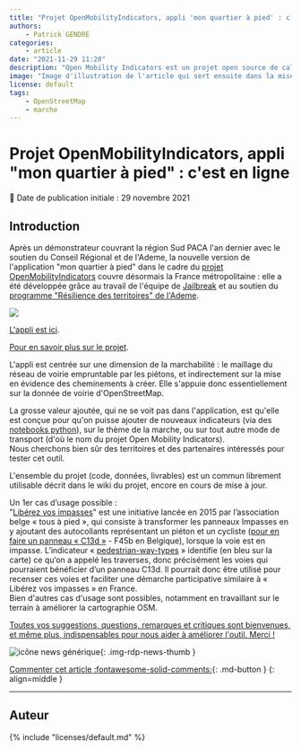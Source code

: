 ```yaml
---
title: "Projet OpenMobilityIndicators, appli 'mon quartier à pied' : c'est en ligne"
authors:
    - Patrick GENDRE
categories:
    - article
date: "2021-11-29 11:20"
description: "Open Mobility Indicators est un projet open source de calcul d'indicateurs à base de notebooks python utilisant l'infrastructure gitlab, l'application web sur le thème de la marchabilité en France"
image: "Image d'illustration de l'article qui sert ensuite dans la mise en avant : réseaux sociaux, flux RSS..."
license: default
tags:
    - OpenStreetMap
    - marche
---
```


# Projet OpenMobilityIndicators, appli "mon quartier à pied" : c'est en ligne

:calendar: Date de publication initiale : 29 novembre 2021

## Introduction

Après un démonstrateur couvrant la région Sud PACA l'an dernier avec le soutien du Conseil Régional et de l'Ademe, 
la nouvelle version de l'application "mon quartier à pied" dans le cadre du [projet OpenMobilityIndicators](https://openmobilityindicators.org/) couvre désormais la France métropolitaine : elle a été développée grâce au travail de l'équipe de [Jailbreak](https://jailbreak.paris/fr-fr/) et au soutien du [programme "Résilience des territoires" de l'Ademe](https://wiki.resilience-territoire.ademe.fr/wiki/Mon_quartier_%C3%A0_pied).

![](https://openmobilityindicators.org/img/clapiers.png)

[L'appli est ici](https://app.openmobilityindicators.org/).

[Pour en savoir plus sur le projet](https://openmobilityindicators.org/projet).

L'appli est centrée sur une dimension de la marchabilité : le maillage du réseau de voirie empruntable par les piétons, et indirectement sur la mise en évidence des cheminements à créer.
Elle s'appuie donc essentiellement sur la donnée de voirie d'OpenStreetMap.

La grosse valeur ajoutée, qui ne se voit pas dans l'application, est qu'elle est conçue pour qu'on puisse ajouter de nouveaux indicateurs (via des [notebooks python](https://gitlab.com/open-mobility-indicators/indicators/)), sur le thème de la marche, ou sur tout autre mode de transport (d'où le nom du projet Open Mobility Indicators).   
Nous cherchons bien sûr des territoires et des partenaires intéressés pour tester cet outil.

L'ensemble du projet (code, données, livrables) est un commun librement utilisable décrit dans le wiki du projet, encore en cours de mise à jour.

 Un 1er cas d’usage possible :    
"[Libérez vos impasses](https://www.tousapied.be/nos-projets/liberez-vos-impasses/)" est une initiative lancée en 2015 par l’association belge « tous à pied », qui consiste à transformer les panneaux Impasses en y ajoutant des autocollants représentant un piéton et un cycliste ([pour en faire un panneau « C13d »](https://fr.wikipedia.org/wiki/Panneau_d%27indication_d%27une_impasse_en_France) - F45b en Belgique), lorsque la voie est en impasse. L’indicateur « [pedestrian-way-types](https://gitlab.com/open-mobility-indicators/indicators/pedestrian-way-types/-/blob/main/README.md) » identifie (en bleu sur la carte) ce qu’on a appelé les traverses, donc précisément les voies qui pourraient bénéficier d’un panneau C13d. Il pourrait donc être utilisé pour recenser ces voies et faciliter une démarche participative similaire à « Libérez vos impasses » en France.    
Bien d'autres cas d'usage sont possibles, notamment en travaillant sur le terrain à améliorer la cartographie OSM.

[Toutes vos suggestions, questions, remarques et critiques sont bienvenues, et même plus, indispensables pour nous aider à améliorer l'outil. Merci !](https://forum.fabmob.io/t/open-mobility-indicators/220)

![icône news générique](https://cdn.geotribu.fr/img/internal/icons-rdp-news/news.png "icône news générique"){: .img-rdp-news-thumb }

[Commenter cet article :fontawesome-solid-comments:](#__comments){: .md-button }
{: align=middle }

----

## Auteur

<!-- --8<-- "content/team/jmou.md" -->

{% include "licenses/default.md" %}
